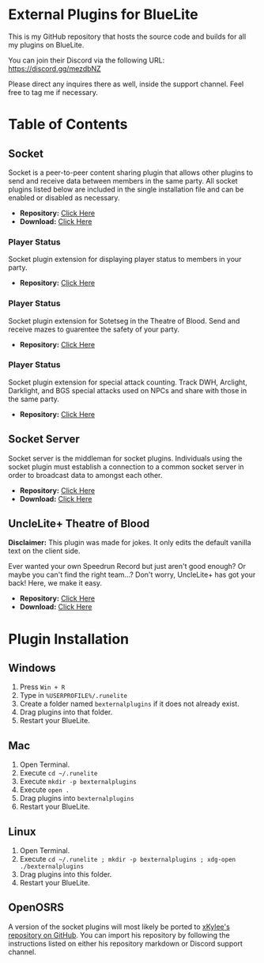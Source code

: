 # External Plugins for BlueLite

This is my GitHub repository that hosts the source code and builds for all my plugins on BlueLite.

You can join their Discord via the following URL: https://discord.gg/mezdbNZ

Please direct any inquires there as well, inside the support channel. Feel free to tag me if necessary. 

# Table of Contents

## Socket

Socket is a peer-to-peer content sharing plugin that allows other plugins to send and receive data between members in the same party. All socket plugins listed below are included in the single installation file and can be enabled or disabled as necessary.

- **Repository:** [Click Here](./socket)
- **Download:** [Click Here](https://github.com/kThisIsCvpv/bexternalplugins/releases/download/1.0.7/unclelitetob.jar)

### Player Status

Socket plugin extension for displaying player status to members in your party.

- **Repository:** [Click Here](./socket/playerstatus)

### Player Status

Socket plugin extension for Sotetseg in the Theatre of Blood. Send and receive mazes to guarentee the safety of your party.

- **Repository:** [Click Here](./socket/sotetseg)

### Player Status

Socket plugin extension for special attack counting. Track DWH, Arclight, Darklight, and BGS special attacks used on NPCs and share with those in the same party.

- **Repository:** [Click Here](./socket/specialcounterextended)

## Socket Server

Socket server is the middleman for socket plugins. Individuals using the socket plugin must establish a connection to a common socket server in order to broadcast data to amongst each other.

- **Repository:** [Click Here](./socket-server-standalone)
- **Download:** [Click Here](https://github.com/kThisIsCvpv/bexternalplugins/releases/download/1.0.7/unclelitetob.jar)

## UncleLite+ Theatre of Blood

**Disclaimer:** This plugin was made for jokes. It only edits the default vanilla text on the client side.

Ever wanted your own Speedrun Record but just aren't good enough? Or maybe you can't find the right team...? Don't worry, UncleLite+ has got your back! Here, we make it easy.

- **Repository:** [Click Here](./unclelitetob)
- **Download:** [Click Here](https://github.com/kThisIsCvpv/bexternalplugins/releases/download/1.0.7/unclelitetob.jar)

# Plugin Installation

## Windows

1. Press ``Win + R``
2. Type in ``%USERPROFILE%/.runelite``
3. Create a folder named ``bexternalplugins`` if it does not already exist.
4. Drag plugins into that folder.
5. Restart your BlueLite.

## Mac

1. Open Terminal.
2. Execute ``cd ~/.runelite``
3. Execute ``mkdir -p bexternalplugins``
4. Execute ``open .``
5. Drag plugins into ``bexternalplugins``
6. Restart your BlueLite.

## Linux

1. Open Terminal.
2. Execute ``cd ~/.runelite ; mkdir -p bexternalplugins ; xdg-open ./bexternalplugins``
3. Drag plugins into this folder.
4. Restart your BlueLite.

## OpenOSRS

A version of the socket plugins will most likely be ported to [xKylee's repository on GitHub](https://github.com/xKylee/plugins-release). You can import his repository by following the instructions listed on either his repository markdown or Discord support channel.
